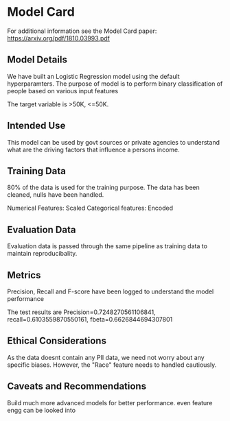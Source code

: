 # Model Card

For additional information see the Model Card paper: https://arxiv.org/pdf/1810.03993.pdf

## Model Details

We have built an Logistic Regression model using the default hyperparamters. The purpose of model is to perform binary classification of people based on various input features

The target variable is >50K, <=50K.

## Intended Use

This model can be used by govt sources or private agencies to understand what are the driving factors that influence a persons income. 

## Training Data

80% of the data is used for the training purpose. The data has been cleaned, nulls have been handled. 

Numerical Features: Scaled
Categorical features: Encoded

## Evaluation Data

Evaluation data is passed through the same pipeline as training data to maintain reproducibality. 

## Metrics
Precision, Recall and F-score have been logged to understand the model performance

The test results are Precision=0.7248270561106841, recall=0.6103559870550161, fbeta=0.6626844694307801

## Ethical Considerations
As the data doesnt contain any PII data, we need not worry about any specific biases. However, the "Race" feature needs to handled cautiously. 

## Caveats and Recommendations
Build much more advanced models for better performance. even feature engg can be looked into